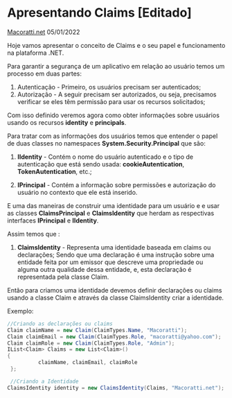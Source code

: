 # Apresentando Claims [Editado]

[Macoratti.net](http://www.macoratti.net/21/03/c_claims1.htm) 05/01/2022 

Hoje vamos apresentar o conceito de Claims e o seu papel e funcionamento na plataforma .NET.

Para garantir a segurança de um aplicativo em relação ao usuário temos um processo em duas partes:

1. Autenticação - Primeiro, os usuários precisam ser autenticados;
2. Autorização - A seguir precisam ser autorizados, ou seja, precisamos verificar se eles têm permissão para usar os recursos solicitados;

Com isso definido veremos agora como obter informações sobre usuários usando os recursos **identity** e **principals**.

Para tratar com as informações dos usuários temos que entender o papel de duas classes no namespaces **System.Security.Principal** que são:

1. **IIdentity** -  Contém o nome do usuário autenticado e o tipo de autenticação que está sendo usada: **cookieAutentication**, **TokenAutentication**, etc.;
 
2. **IPrincipal** - Contém a informação sobre permissões e autorização do usuário no contexto que ele está inserido.

E uma das maneiras de construir uma identidade para um usuário e e usar as classes **ClaimsPrincipal** e **ClaimsIdentity** que herdam as respectivas interfaces **IPrincipal** e **IIdentity**.

Assim temos que :

1. **ClaimsIdentity** - Representa uma identidade baseada em claims ou declarações; Sendo que uma declaração é uma instrução sobre uma entidade feita por um emissor que descreve uma propriedade ou alguma outra qualidade dessa entidade, e,  esta declaração é representada pela classe Claim.

Então para criamos uma identidade devemos definir declarações ou claims usando a classe Claim e através da classe ClaimsIdentity criar a identidade.

Exemplo:

```c#
//Criando as declarações ou claims
Claim claimName = new Claim(ClaimTypes.Name, "Macoratti");
Claim claimEmail = new Claim(ClaimTypes.Role, "macoratti@yahoo.com");
Claim claimRole = new Claim(ClaimTypes.Role, "Admin");
IList<Claim> Claims = new List<Claim>()
{
          claimName, claimEmail, claimRole
 };

 //Criando a Identidade
ClaimsIdentity identity = new ClaimsIdentity(Claims, "Macoratti.net");
```
